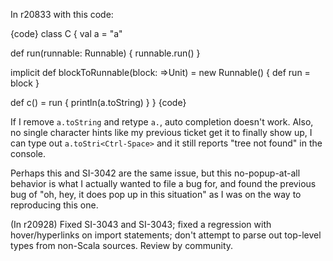 In r20833 with this code:

{code}
class C {
  val a = "a"

  def run(runnable: Runnable) {
    runnable.run()
  }

  implicit def blockToRunnable(block: =>Unit) = new Runnable() {
    def run = block
  }

  def c() = run {
    println(a.toString)
  }
}
{code}

If I remove `a.toString` and retype `a.`, auto completion doesn't work. Also, no single character hints like my previous ticket get it to finally show up, I can type out `a.toStri<Ctrl-Space>` and it still reports "tree not found" in the console.

Perhaps this and SI-3042 are the same issue, but this no-popup-at-all behavior is what I actually wanted to file a bug for, and found the previous bug of "oh, hey, it does pop up in this situation" as I was on the way to reproducing this one.

(In r20928) Fixed SI-3043 and SI-3043; fixed a regression with hover/hyperlinks on import statements; don't attempt to parse out top-level types from non-Scala sources. Review by community.
